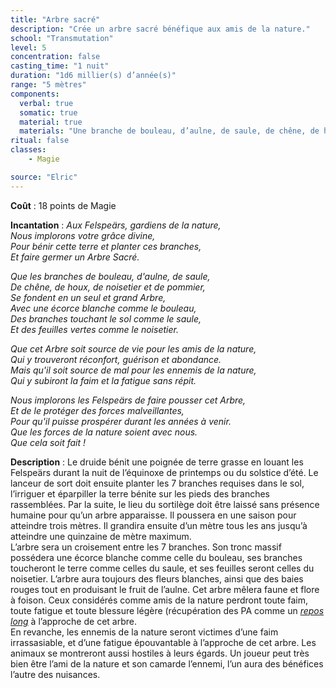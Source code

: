 ```yaml
---
title: "Arbre sacré"
description: "Crée un arbre sacré bénéfique aux amis de la nature."
school: "Transmutation"
level: 5
concentration: false
casting_time: "1 nuit"
duration: "1d6 millier(s) d’année(s)"
range: "5 mètres"
components:
  verbal: true
  somatic: true
  material: true
  materials: "Une branche de bouleau, d’aulne, de saule, de chêne, de houx, de noisetier et de pommier. Une poignée de terre grasse"
ritual: false
classes:
    - Magie

source: "Elric"
---
```

**Coût** : 18 points de Magie  

**Incantation** : *Aux Felspeärs, gardiens de la nature,*  
*Nous implorons votre grâce divine,*  
*Pour bénir cette terre et planter ces branches,*  
*Et faire germer un Arbre Sacré.*  

*Que les branches de bouleau, d'aulne, de saule,*  
*De chêne, de houx, de noisetier et de pommier,*   
*Se fondent en un seul et grand Arbre,*  
*Avec une écorce blanche comme le bouleau,*  
*Des branches touchant le sol comme le saule,*  
*Et des feuilles vertes comme le noisetier.*  

*Que cet Arbre soit source de vie pour les amis de la nature,*  
*Qui y trouveront réconfort, guérison et abondance.*   
*Mais qu'il soit source de mal pour les ennemis de la nature,*  
*Qui y subiront la faim et la fatigue sans répit.*  

*Nous implorons les Felspeärs de faire pousser cet Arbre,*  
*Et de le protéger des forces malveillantes,*   
*Pour qu'il puisse prospérer durant les années à venir.*   
*Que les forces de la nature soient avec nous.*  
*Que cela soit fait !*   

**Description** : Le druide bénit une poignée de terre grasse en louant les Felspeärs durant la nuit de l’équinoxe de printemps ou du solstice d’été. Le lanceur de sort doit ensuite planter les 7 branches requises dans le sol, l’irriguer et éparpiller la terre bénite sur les pieds des branches rassemblées. Par la suite, le lieu du sortilège doit être laissé sans présence humaine pour qu’un arbre apparaisse. Il poussera en une saison pour atteindre trois mètres. Il grandira ensuite d’un mètre tous les ans jusqu’à atteindre une quinzaine de mètre maximum.   
L’arbre sera un croisement entre les 7 branches. Son tronc massif possédera une écorce blanche comme celle du bouleau, ses branches toucheront le terre comme celles du saule, et ses feuilles seront celles du noisetier. L’arbre aura toujours des fleurs blanches, ainsi que des baies rouges tout en produisant le fruit de l’aulne. Cet arbre mêlera faune et flore à foison. Ceux considérés comme amis de la nature perdront toute faim, toute fatigue et toute blessure légère (récupération des PA comme un [_repos long_](/gerer-la-sante-du-personnage/#repos-long) à l’approche de cet arbre.   
En revanche, les ennemis de la nature seront victimes d’une faim irrassasiable, et d’une fatigue épouvantable à l’approche de cet arbre. Les animaux se montreront aussi hostiles à leurs égards. Un joueur peut très bien être l’ami de la nature et son camarde l’ennemi, l’un aura des bénéfices l’autre des nuisances.   
